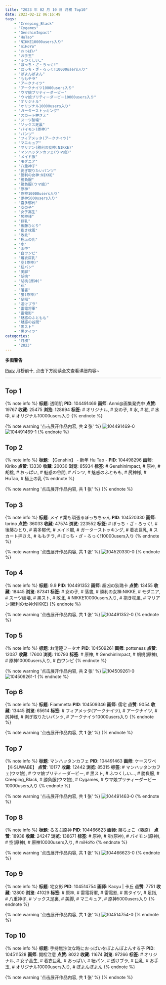 ```yaml
---
title: "2023 年 02 月 10 日 月榜 Top10"
date: 2023-02-12 06:16:49
tags:
    - "Creeping_Black"
    - "Cygames"
    - "GenshinImpact"
    - "HuTao"
    - "NIKKE10000users入り"
    - "miHoYo"
    - "おっぱい"
    - "お手玉"
    - "ふつくしい…"
    - "ぼっち・ざ・ろっく!"
    - "ぼっち・ざ・ろっく!10000users入り"
    - "ぽよんぽよん"
    - "ももチラ"
    - "アークナイツ"
    - "アークナイツ10000users入り"
    - "ウマ娘プリティーダービー"
    - "ウマ娘プリティーダービー10000users入り"
    - "オリジナル"
    - "オリジナル10000users入り"
    - "ガーターストッキング"
    - "スカート押さえ"
    - "スーツ破壊"
    - "ソックス足裏"
    - "パイモン(原神)"
    - "パンツ"
    - "フィアメッタ(アークナイツ)"
    - "マニキュア"
    - "マリアン(勝利の女神:NIKKE)"
    - "マンハッタンカフェ(ウマ娘)"
    - "メイド服"
    - "モダニア"
    - "八重神子"
    - "剥ぎ取りたいパンツ"
    - "勝利の女神:NIKKE"
    - "勝負服"
    - "勝負服(ウマ娘)"
    - "原神"
    - "原神10000users入り"
    - "原神5000users入り"
    - "喜多郁代"
    - "女の子"
    - "女子高生"
    - "尻神様"
    - "巨乳"
    - "後藤ひとり"
    - "抱き枕風"
    - "敗北"
    - "極上の乳"
    - "水"
    - "水中"
    - "白ワンピ"
    - "着衣巨乳"
    - "空(原神)"
    - "紐パン"
    - "美脚"
    - "胡桃"
    - "胡桃(原神)"
    - "花"
    - "落書"
    - "蛍(原神)"
    - "足指"
    - "透けブラ"
    - "雷電将軍"
    - "雷電影"
    - "魅惑のふともも"
    - "魅惑の谷間"
    - "黒スト"
    - "黒タイツ"
categories:
    - "月榜"
    - "2023"
---
```


<i class="fa fa-triangle-exclamation"></i>**多图警告**<i class="fa fa-triangle-exclamation"></i>

[Pixiv](https://www.pixiv.net/) 月榜前十, 点击下方阅读全文查看详细内容~

<!-- more -->

---

## Top 1

{% note info %}
**标题**: 透明肌
**PID**: 104491469 **画师**: Anmi@画集発売中
**点赞**: 19767 **收藏**: 25475 **浏览**: 128694
**标签**: # オリジナル, # 女の子, # 水, # 花, # 水中, # オリジナル10000users入り
{% endnote %}

{% note warning '点击展开作品内容, 共 **2** 张' %}
![104491469-0](https://i.pixiv.re/img-original/img/2023/01/14/00/00/45/104491469_p0.jpg)
![104491469-1](https://i.pixiv.re/img-original/img/2023/01/14/00/00/45/104491469_p1.jpg)
{% endnote %}

## Top 2

{% note info %}
**标题**: 【Genshin】 -  新年 Hu Tao -
**PID**: 104498296 **画师**: Kiriko
**点赞**: 13330 **收藏**: 20030 **浏览**: 85934
**标签**: # GenshinImpact, # 原神, # 胡桃, # おっぱい, # 魅惑の谷間, # パンツ, # 魅惑のふともも, # 尻神様, # HuTao, # 極上の乳
{% endnote %}

{% note warning '点击展开作品内容, 共 **1** 张' %}
{% endnote %}

## Top 3

{% note info %}
**标题**: メイド業も頑張るぼっちちゃん
**PID**: 104520330 **画师**: torino
**点赞**: 36033 **收藏**: 47574 **浏览**: 223552
**标签**: # ぼっち・ざ・ろっく!, # 後藤ひとり, # 喜多郁代, # メイド服, # ガーターストッキング, # 着衣巨乳, # スカート押さえ, # ももチラ, # ぼっち・ざ・ろっく!10000users入り
{% endnote %}

{% note warning '点击展开作品内容, 共 **1** 张' %}
![104520330-0](https://i.pixiv.re/img-original/img/2023/01/15/00/00/34/104520330_p0.jpg)
{% endnote %}

## Top 4

{% note info %}
**标题**: 9.9
**PID**: 104491352 **画师**: 超凶の狄璐卡
**点赞**: 13455 **收藏**: 18445 **浏览**: 87341
**标签**: # 女の子, # 落書, # 勝利の女神:NIKKE, # モダニア, # スーツ破壊, # 黒スト, # 敗北, # NIKKE10000users入り, # 抱き枕風, # マリアン(勝利の女神:NIKKE)
{% endnote %}

{% note warning '点击展开作品内容, 共 **1** 张' %}
![104491352-0](https://i.pixiv.re/img-original/img/2023/01/14/00/00/10/104491352_p0.jpg)
{% endnote %}

## Top 5

{% note info %}
**标题**: お清楚フータオ
**PID**: 104509261 **画师**: pottsness
**点赞**: 12037 **收藏**: 17600 **浏览**: 110793
**标签**: # 原神, # GenshinImpact, # 胡桃(原神), # 原神10000users入り, # 白ワンピ
{% endnote %}

{% note warning '点击展开作品内容, 共 **2** 张' %}
![104509261-0](https://i.pixiv.re/img-original/img/2023/01/14/18/00/27/104509261_p0.jpg)
![104509261-1](https://i.pixiv.re/img-original/img/2023/01/14/18/00/27/104509261_p1.jpg)
{% endnote %}

## Top 6

{% note info %}
**标题**: Fiammetta
**PID**: 104509346 **画师**: 儒宅
**点赞**: 9054 **收藏**: 13445 **浏览**: 65614
**标签**: # フィアメッタ(アークナイツ), # アークナイツ, # 尻神様, # 剥ぎ取りたいパンツ, # アークナイツ10000users入り
{% endnote %}

{% note warning '点击展开作品内容, 共 **1** 张' %}
{% endnote %}

## Top 7

{% note info %}
**标题**: マンハッタンカフェ
**PID**: 104491463 **画师**: ケースワベ【K-SUWABE】
**点赞**: 10177 **收藏**: 12442 **浏览**: 85315
**标签**: # マンハッタンカフェ(ウマ娘), # ウマ娘プリティーダービー, # 黒スト, # ふつくしい…, # 勝負服, # Creeping_Black, # 勝負服(ウマ娘), # Cygames, # ウマ娘プリティーダービー10000users入り
{% endnote %}

{% note warning '点击展开作品内容, 共 **1** 张' %}
![104491463-0](https://i.pixiv.re/img-original/img/2023/01/14/00/00/42/104491463_p0.jpg)
{% endnote %}

## Top 8

{% note info %}
**标题**: るるぶ原神
**PID**: 104466623 **画师**: 藤ちょこ（藤原）
**点赞**: 18938 **收藏**: 24247 **浏览**: 138671
**标签**: # 原神, # 蛍(原神), # パイモン(原神), # 空(原神), # 原神10000users入り, # miHoYo
{% endnote %}

{% note warning '点击展开作品内容, 共 **1** 张' %}
![104466623-0](https://i.pixiv.re/img-original/img/2023/01/13/00/03/15/104466623_p0.png)
{% endnote %}

## Top 9

{% note info %}
**标题**: 宅女影
**PID**: 104514754 **画师**: Kacyu | 卡丘
**点赞**: 7751 **收藏**: 12800 **浏览**: 41029
**标签**: # 原神, # 雷電将軍, # 雷電影, # 黒タイツ, # 足指, # 八重神子, # ソックス足裏, # 美脚, # マニキュア, # 原神5000users入り
{% endnote %}

{% note warning '点击展开作品内容, 共 **1** 张' %}
![104514754-0](https://i.pixiv.re/img-original/img/2023/01/14/21/11/34/104514754_p0.jpg)
{% endnote %}

## Top 10

{% note info %}
**标题**: 手持無沙汰な時におっぱいをぽよんぽよんする子
**PID**: 104511528 **画师**: 開栓注意
**点赞**: 8022 **收藏**: 11674 **浏览**: 97266
**标签**: # オリジナル, # 女子高生, # 着衣巨乳, # おっぱい, # 紐パン, # 透けブラ, # 巨乳, # お手玉, # オリジナル10000users入り, # ぽよんぽよん
{% endnote %}

{% note warning '点击展开作品内容, 共 **1** 张' %}
{% endnote %}
